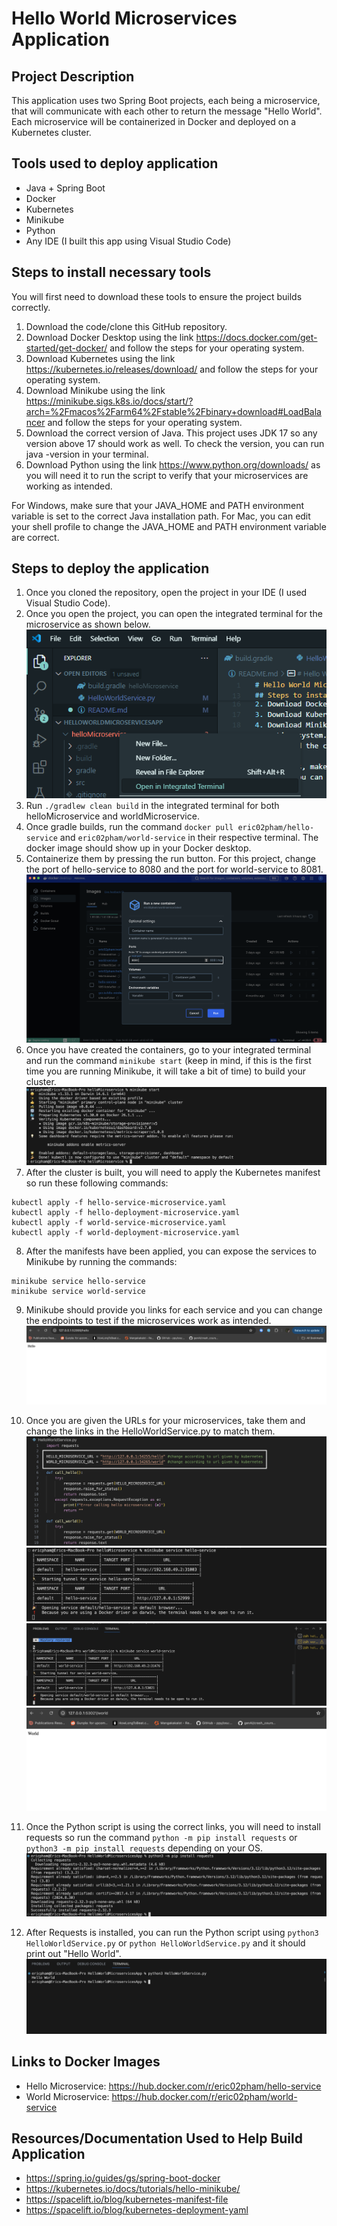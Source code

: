 # Hello World Microservices Application
## Project Description
This application uses two Spring Boot projects, each being a microservice, that will communicate 
with each other to return the message "Hello World". Each microservice will be containerized in Docker 
and deployed on a Kubernetes cluster.

## Tools used to deploy application
- Java + Spring Boot
- Docker
- Kubernetes
- Minikube
- Python
- Any IDE (I built this app using Visual Studio Code)

## Steps to install necessary tools
You will first need to download these tools to ensure the project builds correctly.
1. Download the code/clone this GitHub repository. 
2. Download Docker Desktop using the link https://docs.docker.com/get-started/get-docker/ and follow the steps for your operating system.
3. Download Kubernetes using the link https://kubernetes.io/releases/download/ and follow the steps for your operating system. 
4. Download Minikube using the link https://minikube.sigs.k8s.io/docs/start/?arch=%2Fmacos%2Farm64%2Fstable%2Fbinary+download#LoadBalancer and follow the steps for your operating system.
5. Download the correct version of Java. This project uses JDK 17 so any version above 17 should work as well. To check the version, you can run java -version in your terminal. 
6. Download Python using the link https://www.python.org/downloads/ as you will need it to run the script to verify that your microservices are working as intended.

For Windows, make sure that your JAVA_HOME and PATH environment variable is set to the correct Java installation path.
For Mac, you can edit your shell profile to change the JAVA_HOME and PATH environment variable are correct.


## Steps to deploy the application
1. Once you cloned the repository, open the project in your IDE (I used Visual Studio Code).
2. Once you open the project, you can open the integrated terminal for the microservice as shown below.
![alt text](screenshots/image.png)
3. Run `./gradlew clean build` in the integrated terminal for both helloMicroservice and worldMicroservice.
4. Once gradle builds, run the command `docker pull eric02pham/hello-service` and `eric02pham/world-service` in their respective terminal. The docker image should show up in your Docker desktop. 
5. Containerize them by pressing the run button. For this project, change the port of hello-service to 8080 and the port for world-service to 8081.
![Alt text](screenshots/image-1.png)
6. Once you have created the containers, go to your integrated terminal and run the command `minikube start` (keep in mind, if this is the first time you are running Minikube, it will take a bit of time) to build your cluster.
![Alt text](screenshots/image-7.png)
7. After the cluster is built, you will need to apply the Kubernetes manifest so run these following commands:
```
kubectl apply -f hello-service-microservice.yaml
kubectl apply -f hello-deployment-microservice.yaml
kubectl apply -f world-service-microservice.yaml
kubectl apply -f world-deployment-microservice.yaml
```
8. After the manifests have been applied, you can expose the services to Minikube by running the commands:
```
minikube service hello-service
minikube service world-service
```
9. Minikube should provide you links for each service and you can change the endpoints to test if the microservices work as intended. 
![Alt text](screenshots/image-2.png)

10. Once you are given the URLs for your microservices, take them and change the links in the HelloWorldService.py to match them.
![Alt text](screenshots/image-3.png)
![Alt text](screenshots/image-4.png)
![Alt text](screenshots/image-8.png)
![Alt text](screenshots/image-9.png)

11. Once the Python script is using the correct links, you will need to install requests so run the command `python -m pip install requests` or `python3 -m pip install requests` depending on your OS. 
![Alt text](screenshots/image-6.png)

12. After Requests is installed, you can run the Python script using `python3 HelloWorldService.py` or `python HelloWorldService.py` and it should print out "Hello World".
![Alt text](screenshots/image-5.png)

## Links to Docker Images
- Hello Microservice: https://hub.docker.com/r/eric02pham/hello-service
- World Microservice: https://hub.docker.com/r/eric02pham/world-service

## Resources/Documentation Used to Help Build Application
- https://spring.io/guides/gs/spring-boot-docker
- https://kubernetes.io/docs/tutorials/hello-minikube/
- https://spacelift.io/blog/kubernetes-manifest-file
- https://spacelift.io/blog/kubernetes-deployment-yaml